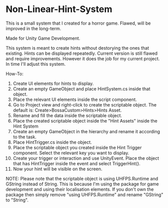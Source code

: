 # Non-Linear-Hint-System
This is a small system that I created for a horror game. Flawed, will be improved in the long-term.

Made for Unity Game Development.

This system is meant to create hints without destorying the ones that existing. Hints can be displayed repeatedly. 
Current version is still flawed and require improvements. However it does the job for my current project. 
In time I'll adjust this system.

How-To:
1) Create UI elements for hints to display.
2) Create an empty GameObject and place HintSystem.cs inside that object.
3) Place the relevant UI elements inside the script component.
4) Go to Project view and right-click to create the scriptable object. The default is: Create>BossaCustom>Hints>Hints Asset.
5) Rename and fill the data inside the scriptable object.
6) Place the created scriptable object inside the "Hint Assets" inside the Hint System
7) Create an empty GameObject in the hierarchy and rename it according to the task.
8) Place HintTrigger.cs inside the object.
9) Place the scriptable object you created inside the Hint Trigger component. Select the relevant key you want to display. 
10) Create your trigger or interaction and use UnityEvent. Place the object that has HintTrigger inside the event and select TriggerHint().
11) Now your hint will be visible on the screen.

NOTE: Please note that the scriptable object is using UHFPS.Runtime and GString instead of String.
This is because I'm using the package for game development and using their localisation elements.
If you don't own the package then simply remove "using UHFPS.Runtime" and rename "GString" to "String".

